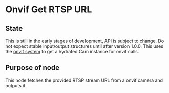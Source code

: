 # Onvif Get RTSP URL

## State

This is still in the early stages of development, API is subject to change. Do not expect stable input/output structures until after version 1.0.0. This uses the [onvif system](../onvif-system/README.md) to get a hydrated Cam instance for onvif calls.

## Purpose of node

This node fetches the provided RTSP stream URL from a onvif camera and outputs it.

